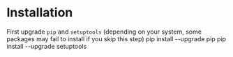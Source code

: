 # Installation

First upgrade `pip` and `setuptools` (depending on your system, some packages may fail to install if you skip this step)
    pip install --upgrade pip
    pip install --upgrade setuptools


